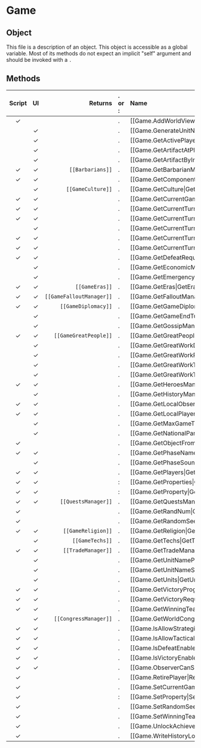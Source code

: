 # Game
## Object
This file is a description of an object. This object is accessible as a global variable. Most of its methods do not expect an implicit "self" argument and should be invoked with a `.`

## Methods
| Script | UI  | Returns | . or : | Name | Arguments |
|:------:|:---:| -------:|:---- |:---- |:--------- |
|✓| | |.|[[Game.AddWorldViewText\|AddWorldViewText]]| |
| |✓| |.|[[Game.GenerateUnitName\|GenerateUnitName]]| |
| |✓| |.|[[Game.GetActivePlayerCount\|GetActivePlayerCount]]| |
| |✓| |.|[[Game.GetArtifactAtPlot\|GetArtifactAtPlot]]| |
| |✓| |.|[[Game.GetArtifactByIndex\|GetArtifactByIndex]]| |
|✓|✓|<code>[[Barbarians]]</code>|.|[[Game.GetBarbarianManager\|GetBarbarianManager]]| |
|✓|✓| |.|[[Game.GetComponentID\|GetComponentID]]| |
| |✓|<code>[[GameCulture]]</code>|.|[[Game.GetCulture\|GetCulture]]| |
|✓|✓| |.|[[Game.GetCurrentGameTurn\|GetCurrentGameTurn]]| |
|✓|✓| |.|[[Game.GetCurrentTurnPhase\|GetCurrentTurnPhase]]| |
|✓|✓| |.|[[Game.GetCurrentTurnPhaseName\|GetCurrentTurnPhaseName]]| |
| |✓| |.|[[Game.GetCurrentTurnPhaseSound\|GetCurrentTurnPhaseSound]]| |
|✓|✓| |.|[[Game.GetCurrentTurnSegment\|GetCurrentTurnSegment]]| |
|✓|✓| |.|[[Game.GetCurrentTurnSegmentName\|GetCurrentTurnSegmentName]]| |
|✓|✓| |.|[[Game.GetDefeatRequirements\|GetDefeatRequirements]]| |
| |✓| |.|[[Game.GetEconomicManager\|GetEconomicManager]]| |
| |✓| |.|[[Game.GetEmergencyManager\|GetEmergencyManager]]| |
|✓|✓|<code>[[GameEras]]</code>|.|[[Game.GetEras\|GetEras]]| |
|✓|✓|<code>[[GameFalloutManager]]</code>|.|[[Game.GetFalloutManager\|GetFalloutManager]]| |
|✓|✓|<code>[[GameDiplomacy]]</code>|.|[[Game.GetGameDiplomacy\|GetGameDiplomacy]]| |
| |✓| |.|[[Game.GetGameEndTurn\|GetGameEndTurn]]| |
| |✓| |.|[[Game.GetGossipManager\|GetGossipManager]]| |
|✓|✓|<code>[[GameGreatPeople]]</code>|.|[[Game.GetGreatPeople\|GetGreatPeople]]| |
| |✓| |.|[[Game.GetGreatWorkDataFromIndex\|GetGreatWorkDataFromIndex]]| |
| |✓| |.|[[Game.GetGreatWorkPlayer\|GetGreatWorkPlayer]]| |
| |✓| |.|[[Game.GetGreatWorkType\|GetGreatWorkType]]| |
| |✓| |.|[[Game.GetGreatWorkTypeFromIndex\|GetGreatWorkTypeFromIndex]]| |
|✓|✓| |.|[[Game.GetHeroesManager\|GetHeroesManager]]| |
| |✓| |.|[[Game.GetHistoryManager\|GetHistoryManager]]| |
|✓|✓| |.|[[Game.GetLocalObserver\|GetLocalObserver]]| |
|✓|✓| |.|[[Game.GetLocalPlayer\|GetLocalPlayer]]| |
| |✓| |.|[[Game.GetMaxGameTurns\|GetMaxGameTurns]]| |
| |✓| |.|[[Game.GetNationalParks\|GetNationalParks]]| |
|✓| | |.|[[Game.GetObjectFromComponentID\|GetObjectFromComponentID]]| |
|✓|✓| |.|[[Game.GetPhaseName\|GetPhaseName]]| |
| |✓| |.|[[Game.GetPhaseSound\|GetPhaseSound]]| |
|✓|✓| |.|[[Game.GetPlayers\|GetPlayers]]| |
|✓|✓| |:|[[Game.GetProperties\|GetProperties]]| |
|✓|✓| |:|[[Game.GetProperty\|GetProperty]]| |
|✓|✓|<code>[[QuestsManager]]</code>|.|[[Game.GetQuestsManager\|GetQuestsManager]]| |
|✓| | |.|[[Game.GetRandNum\|GetRandNum]]| |
|✓| | |.|[[Game.GetRandomSeed\|GetRandomSeed]]| |
|✓|✓|<code>[[GameReligion]]</code>|.|[[Game.GetReligion\|GetReligion]]| |
| |✓|<code>[[GameTechs]]</code>|.|[[Game.GetTechs\|GetTechs]]| |
|✓|✓|<code>[[TradeManager]]</code>|.|[[Game.GetTradeManager\|GetTradeManager]]| |
| |✓| |.|[[Game.GetUnitNamePrefix\|GetUnitNamePrefix]]| |
| |✓| |.|[[Game.GetUnitNameSuffix\|GetUnitNameSuffix]]| |
| |✓| |.|[[Game.GetUnits\|GetUnits]]| |
|✓|✓| |.|[[Game.GetVictoryProgressForTeam\|GetVictoryProgressForTeam]]| |
|✓|✓| |.|[[Game.GetVictoryRequirements\|GetVictoryRequirements]]| |
|✓|✓| |.|[[Game.GetWinningTeam\|GetWinningTeam]]| |
| |✓|<code>[[CongressManager]]</code>|.|[[Game.GetWorldCongress\|GetWorldCongress]]| |
|✓|✓| |.|[[Game.IsAllowStrategicCommands\|IsAllowStrategicCommands]]| |
|✓|✓| |.|[[Game.IsAllowTacticalCommands\|IsAllowTacticalCommands]]| |
|✓|✓| |.|[[Game.IsDefeatEnabled\|IsDefeatEnabled]]| |
|✓|✓| |.|[[Game.IsVictoryEnabled\|IsVictoryEnabled]]| |
|✓|✓| |.|[[Game.ObserverCanSeePlayer\|ObserverCanSeePlayer]]| |
|✓| | |.|[[Game.RetirePlayer\|RetirePlayer]]| |
|✓| | |.|[[Game.SetCurrentGameTurn\|SetCurrentGameTurn]]| |
|✓| | |:|[[Game.SetProperty\|SetProperty]]| |
|✓| | |.|[[Game.SetRandomSeed\|SetRandomSeed]]| |
|✓| | |.|[[Game.SetWinningTeam\|SetWinningTeam]]| |
|✓| | |.|[[Game.UnlockAchievement\|UnlockAchievement]]| |
|✓| | |.|[[Game.WriteHistoryLog\|WriteHistoryLog]]| |
